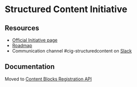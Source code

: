# Structured Content Initiative

## Resources

* [Official Initiative page](https://typo3.org/community/teams/typo3-development/initiatives/structured-content/)
* [Roadmap](https://typo3.org/community/teams/typo3-development/initiatives/structured-content/roadmap)
* Communication channel #cig-structuredcontent on [Slack](typo3.slack.com)

## Documentation

Moved to [Content Blocks Registration API](https://github.com/TYPO3-Initiatives/content-block-registration-api/)